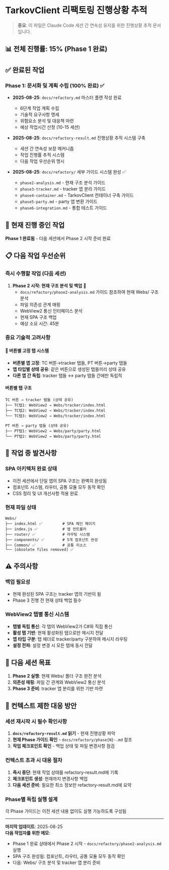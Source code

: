 # TarkovClient 리팩토링 진행상황 추적

> **중요**: 이 파일은 Claude Code 세션 간 연속성 유지를 위한 진행상황 추적 문서입니다.

## 📊 전체 진행률: 15% (Phase 1 완료)

## ✅ 완료된 작업

### Phase 1: 문서화 및 계획 수립 (100% 완료) ✅
- **2025-08-25**: `docs/refactory.md` 마스터 플랜 작성 완료
  - 6단계 작업 계획 수립
  - 기술적 요구사항 명세
  - 위험요소 분석 및 대응책 마련
  - 예상 작업시간 산정 (10-15 세션)

- **2025-08-25**: `docs/refactory-result.md` 진행상황 추적 시스템 구축
  - 세션 간 연속성 보장 메커니즘
  - 작업 진행률 추적 시스템
  - 다음 작업 우선순위 명시

- **2025-08-25**: `docs/refactory/` 세부 가이드 시스템 완성 ✅
  - `phase2-analysis.md` - 현재 구조 분석 가이드
  - `phase3-tracker.md` - tracker 앱 분리 가이드
  - `phase4-container.md` - TarkovClient 컨테이너 구축 가이드
  - `phase5-party.md` - party 앱 변환 가이드
  - `phase6-integration.md` - 통합 테스트 가이드

## 🔄 현재 진행 중인 작업

**Phase 1 완료됨** - 다음 세션에서 Phase 2 시작 준비 완료

## 📋 다음 작업 우선순위

### 즉시 수행할 작업 (다음 세션)

1. **Phase 2 시작: 현재 구조 분석 및 백업** 🎉
   - `docs/refactory/phase2-analysis.md` 가이드 참조하여 현재 Webs/ 구조 분석
   - 파일 의존성 관계 매핑
   - WebView2 통신 인터페이스 분석
   - 현재 SPA 구조 백업
   - 예상 소요 시간: 45분

### 중요 기술적 고려사항

#### 🚨 버튼별 고정 탭 시스템
- **버튼별 앱 고정**: TC 버튼→tracker 탭들, PT 버튼→party 탭들
- **앱 타입별 상태 공유**: 같은 버튼으로 생성된 탭들끼리 상태 공유
- **다른 앱 간 독립**: tracker 탭들 ↔ party 탭들 간에만 독립적

#### 버튼별 탭 구조
```
TC 버튼 → tracker 탭들 (상태 공유)
├── TC탭1: WebView2 → Webs/tracker/index.html
├── TC탭2: WebView2 → Webs/tracker/index.html
└── TC탭3: WebView2 → Webs/tracker/index.html

PT 버튼 → party 탭들 (상태 공유)
├── PT탭1: WebView2 → Webs/party/party.html
└── PT탭2: WebView2 → Webs/party/party.html
```

## 📝 작업 중 발견사항

### SPA 아키텍처 완료 상태
- 이전 세션에서 단일 앱의 SPA 구조는 완벽히 완성됨
- 컴포넌트 시스템, 라우터, 공통 모듈 모두 동작 확인
- CSS 정리 및 UI 개선사항 적용 완료

### 현재 파일 상태
```
Webs/
├── index.html ✅         # SPA 메인 페이지
├── index.js ✅           # 앱 컨트롤러  
├── router/ ✅            # 라우팅 시스템
├── components/ ✅        # 5개 컴포넌트 완성
├── Common/ ✅            # 공통 리소스
└── [obsolete files removed] ✅
```

## ⚠️ 주의사항

### 백업 필요성
- 현재 완성된 SPA 구조는 tracker 앱의 기반이 됨
- Phase 3 진행 전 현재 상태 백업 필수

### WebView2 탭별 통신 시스템
- **탭별 독립 통신**: 각 탭의 WebView2가 C#와 직접 통신
- **활성 탭 기반**: 현재 활성화된 탭으로만 메시지 전달
- **앱 타입 구분**: 탭 헤더로 tracker/party 구분하여 메시지 라우팅
- **설정 전파**: 설정 변경 시 모든 탭에 동시 전달

## 🎯 다음 세션 목표

1. **Phase 2 실행**: 현재 Webs/ 폴더 구조 완전 분석
2. **의존성 매핑**: 파일 간 관계와 WebView2 통신 분석
3. **Phase 3 준비**: tracker 앱 분리를 위한 기반 마련

## 🔄 컨텍스트 제한 대응 방안

### 세션 재시작 시 필수 확인사항
1. **`docs/refactory-result.md` 읽기** - 현재 진행상황 파악
2. **현재 Phase 가이드 확인** - `docs/refactory/phase{N}-.md` 참조
3. **작업 체크포인트 확인** - 백업 상태 및 파일 변경사항 점검

### 컨텍스트 초과 시 대응 절차
1. **즉시 중단**: 현재 작업 상태를 refactory-result.md에 기록
2. **체크포인트 생성**: 현재까지 변경사항 백업
3. **다음 세션 준비**: 필요한 최소 정보만 refactory-result.md에 요약

### Phase별 독립 실행 설계
각 Phase 가이드는 이전 세션 내용 없이도 실행 가능하도록 구성됨

---

**마지막 업데이트**: 2025-08-25  
**다음 작업자를 위한 메모**: 
- Phase 1 완료 상태에서 Phase 2 시작 - `docs/refactory/phase2-analysis.md` 실행
- SPA 구조 완성됨: 컴포넌트, 라우터, 공통 모듈 모두 동작 확인
- 다음: Webs/ 구조 분석 및 tracker 앱 분리 준비